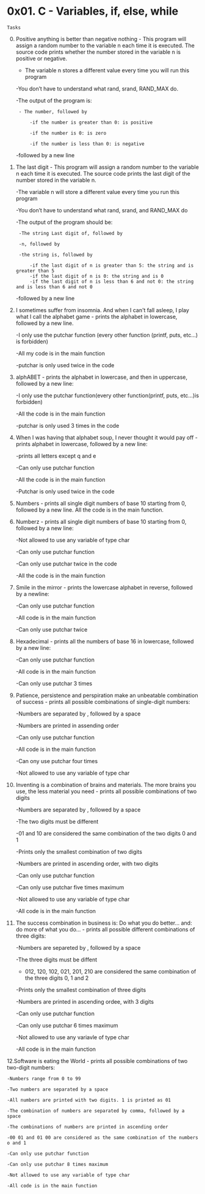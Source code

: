 # 0x01. C - Variables, if, else, while

	Tasks

0. Positive anything is better than negative nothing - This program will assign a random number to the variable n each time it is executed. The source code prints whether the number stored in the variable n is positive or negative.

	- The variable n stores a different value every time you will run this program

	-You don’t have to understand what rand, srand, RAND_MAX do.

	-The output of the program is:

		- The number, followed by

			-if the number is greater than 0: is positive
	
			-if the number is 0: is zero
	
			-if the number is less than 0: is negative

	-followed by a new line

1. The last digit - This program will assign a random number to the variable n each time it is executed. The source code prints the last digit of the number stored in the variable n.

	-The variable n will store a different value every time you run this program

	-You don’t have to understand what rand, srand, and RAND_MAX do

	-The output of the program should be:

		-The string Last digit of, followed by

		-n, followed by

		-the string is, followed by

			-if the last digit of n is greater than 5: the string and is greater than 5
			-if the last digit of n is 0: the string and is 0
			-if the last digit of n is less than 6 and not 0: the string and is less than 6 and not 0
	-followed by a new line

2. I sometimes suffer from insomnia. And when I can't fall asleep, I play what I call the alphabet game - prints the alphabet in lowercase, followed by a new line.

	-I only use the putchar function (every other function (printf, puts, etc…) is forbidden)

	-All my code is in the main function

	-putchar is only used twice in the code 

3. alphABET - prints the alphabet in lowercase, and then in uppercase, followed by a new line:

	-I only use the putchar function(every other function(printf, puts, etc...)is forbidden)

	-All the code is in the main function

	-putchar is only used 3 times in the code

4. When I was having that alphabet soup, I never thought it would pay off - prints alphabet in lowercase, followed by a new line:

	-prints all letters except q and e

	-Can only use putchar function

	-All the code is in the main function
	
	-Putchar is only used twice in the code

5. Numbers - prints all single digit numbers of base 10 starting from 0, followed by a new line. All the code is in the main function.
6. Numberz - prints all single digit numbers of base 10 starting from 0, followed by a new line:

	-Not allowed to use any variable of type char

	-Can only use putchar function

	-Can only use putchar twice in the code

	-All the code is in the main function

7. Smile in the mirror - prints the lowercase alphabet in reverse, followed by a newline:

	-Can only use putchar function

	-All code is in the main function

	-Can only use putchar twice

8. Hexadecimal - prints all the numbers of base 16 in lowercase, followed by a new line:

	-Can only use putchar function

	-All code is in the main function

	-Can only use putchar 3 times

9. Patience, persistence and perspiration make an unbeatable combination of success - prints all possible combinations of single-digit numbers:

	-Numbers are separated by , followed by a space

	-Numbers are printed in assending order

	-Can only use putchar function

	-All code is in the main function

	-Can ony use putchar four times

	-Not allowed to use any variable of type char

10. Inventing is a combination of brains and materials. The more brains you use, the less material you need - prints all possible combinations of two digits

	-Numbers are separated by , followed by a space

	-The two digits must be different

	-01 and 10 are considered the same combination of the two digits 0 and 1


	-Prints only the smallest combination of two digits

	-Numbers are printed in ascending order, with two digits

	-Can only use putchar function

	-Can only use putchar five times maximum

	-Not allowed to use any variable of type char

	-All code is in the main function

11. The success combination in business is: Do what you do better... and: do more of what you do... - prints all possible different combinations of three digits:

	-Numbers are separeted by , followed by a space

	-The three digits must be diffent

	- 012, 120, 102, 021, 201, 210 are considered the same combination of the three digits 0, 1 and 2

	-Prints only the smallest combination of three digits

	-Numbers are printed in ascending ordee, with 3 digits

	-Can only use putchar function

	-Can only use putchar 6 times maximum

	-Not allowed to use any variavle of type char

	-All code is in the main function

12.Software is eating the World - prints all possible combinations of two two-digit numbers:

	-Numbers range from 0 to 99

	-Two numbers are separated by a space

	-All numbers are printed with two digits. 1 is printed as 01

	-The combination of numbers are separated by comma, followed by a space

	-The combinations of numbers are printed in ascending order

	-00 01 and 01 00 are considered as the same combination of the numbers o and 1 

	-Can only use putchar function

	-Can only use putchar 8 times maximum

	-Not allowed to use any variable of type char

	-All code is in the main function
